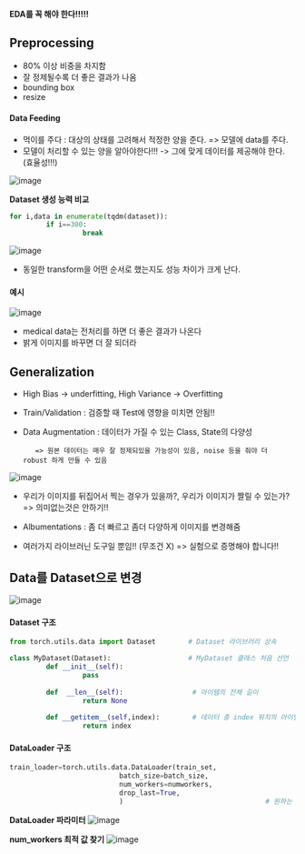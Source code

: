 #### EDA를 꼭 해야 한다!!!!!


## Preprocessing
* 80% 이상 비중을 차지함
* 잘 정제될수록 더 좋은 결과가 나옴
* bounding box
* resize

#### Data Feeding
* 먹이를 주다 : 대상의 상태를 고려해서 적정한 양을 준다. => 모델에 data를 주다.
* 모델이 처리할 수 있는 양을 알아야한다!!! -> 그에 맞게 데이터를 제공해야 한다. (효율성!!!)

![image](https://user-images.githubusercontent.com/63588046/154927485-828c4b6b-f2c2-4d2e-9e07-23e5b411155f.png)

**Dataset 생성 능력 비교**
```python
for i,data in enumerate(tqdm(dataset)):
         if i==300:
                  break
````
![image](https://user-images.githubusercontent.com/63588046/154928665-94395001-8591-4dd2-a246-89fbd94df61a.png)

* 동일한 transform을 어떤 순서로 했는지도 성능 차이가 크게 난다.

#### 예시
![image](https://user-images.githubusercontent.com/63588046/154896472-17839350-df0f-4528-8721-e471af2956f4.png)

* medical data는 전처리를 하면 더 좋은 결과가 나온다
* 밝게 이미지를 바꾸면 더 잘 되더라

## Generalization
* High Bias -> underfitting, High Variance -> Overfitting
* Train/Validation : 검증할 때 Test에 영향을 미치면 안됨!!
* Data Augmentation : 데이터가 가질 수 있는 Class, State의 다양성

         => 원본 데이터는 매우 잘 정제되있을 가능성이 있음, noise 등을 줘야 더 robust 하게 만들 수 있음

![image](https://user-images.githubusercontent.com/63588046/154897362-84dc87cc-0963-4962-abb8-350e53b3717c.png)


* 우리가 이미지를 뒤집어서 찍는 경우가 있을까?, 우리가 이미지가 짤릴 수 있는가? => 의미없는것은 안하기!!

* Albumentations : 좀 더 빠르고 좀더 다양하게 이미지를 변경해줌
* 여러가지 라이브러닌 도구일 뿐임!! (무조건 X) => 실험으로 증명해야 합니다!!


## Data를 Dataset으로 변경
![image](https://user-images.githubusercontent.com/63588046/154929054-60afe9ec-7bf1-49f8-8d5b-82f2b10e7d1d.png)

#### Dataset 구조
```python
from torch.utils.data import Dataset        # Dataset 라이브러리 상속

class MyDataset(Dataset):                   # MyDataset 클래스 처음 선언
         def __init__(self):
                  pass
         
         def  __len__(self):                 # 아이템의 전체 길이     
                  return None         
                  
         def __getitem__(self,index):        # 데이터 중 index 위치의 아이템을 리턴
                  return index

```

#### DataLoader 구조
```python
train_loader=torch.utils.data.DataLoader(train_set,
                           batch_size=batch_size,
                           num_workers=numworkers,
                           drop_last=True,
                           )                                   # 원하는 형식데로 데이터를 받아옴

```
**DataLoader 파라미터**
![image](https://user-images.githubusercontent.com/63588046/154930237-8ecbbe4a-c259-4ac4-96f0-9b713bd997f8.png)

**num_workers 최적 값 찾기**
![image](https://user-images.githubusercontent.com/63588046/154930432-452e6fbf-6096-4d28-8f91-997e537a0790.png)






